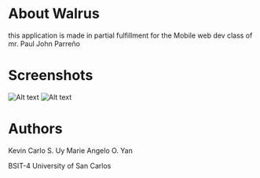 About Walrus
======
this application is made in partial fulfillment for the Mobile web dev class of mr. Paul John Parreño

Screenshots
======
![Alt text](Walrus/screenshots/Home.JPG  "Login Screen")
![Alt text](Walrus/screenshots/Pin.JPG  "Sample Pin")

Authors
======
Kevin Carlo S. Uy
Marie Angelo O. Yan

BSIT-4
University of San Carlos

